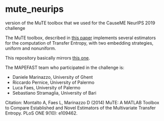 # mute_neurips
version of the MuTE toolbox that we used for the CauseME NeurIPS 2019 challenge


The MuTE toolbox, described in [this paper](http://10.1371/journal.pone.0109462) implements several estimators for the computation of Transfer Entropy, with two embedding strategies, uniform and nonuniform.

This repository basically mirrors [this one](https://github.com/montaltoalessandro/MuTE).

The MAPEFAST team who participated in the challenge is:

- Daniele Marinazzo, University of Ghent
- Riccardo Pernice, University of Palermo
- Luca Faes, University of Palermo
- Sebastiano Stramaglia, University of Bari

Citation: Montalto A, Faes L, Marinazzo D (2014) MuTE: A MATLAB Toolbox to Compare Established and Novel Estimators of the Multivariate Transfer Entropy. PLoS ONE 9(10): e109462. 
